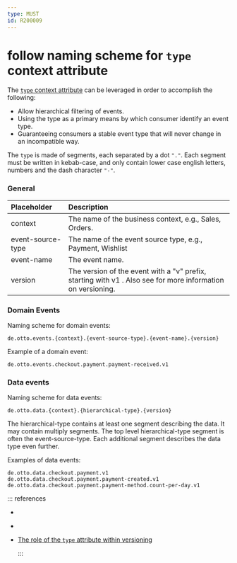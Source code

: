 ```yaml
---
type: MUST
id: R200009
---
```


# follow naming scheme for `type` context attribute

The [`type` context attribute](https://github.com/cloudevents/spec/blob/v1.0.2/cloudevents/spec.md#type) can be leveraged in order to accomplish the following:

- Allow hierarchical filtering of events.
- Using the type as a primary means by which consumer identify an event type.
- Guaranteeing consumers a stable event type that will never change in an incompatible way.

The `type` is made of segments, each separated by a dot `"."`. Each segment must be written in kebab-case, and only contain lower case english letters, numbers and the dash character `"-"`.

### General

| Placeholder       | Description                                                                                                                         |
| :---------------- | :---------------------------------------------------------------------------------------------------------------------------------- |
| context           | The name of the business context, e.g., Sales, Orders.                                                                              |
| event-source-type | The name of the event source type, e.g., Payment, Wishlist                                                                          |
| event-name        | The event name.                                                                                                                     |
| version           | The version of the event with a "v" prefix, starting with v1 . Also see [](@guidelines/R200014) for more information on versioning. |

### Domain Events

Naming scheme for domain events:

```text
de.otto.events.{context}.{event-source-type}.{event-name}.{version}
```

Example of a domain event:

```text
de.otto.events.checkout.payment.payment-received.v1
```

### Data events

Naming scheme for data events:

```text
de.otto.data.{context}.{hierarchical-type}.{version}
```

The hierarchical-type contains at least one segment describing the data. It may contain multiply segments. The top level hierarchical-type segment is often the event-source-type. Each additional segment describes the data type even further.

Examples of data events:

```text
de.otto.data.checkout.payment.v1
de.otto.data.checkout.payment.payment-created.v1
de.otto.data.checkout.payment.payment-method.count-per-day.v1
```

::: references

- [](@guidelines/R200014)
- [](@guidelines/R200015)
- [The role of the `type` attribute within versioning](https://github.com/cloudevents/spec/blob/v1.0.2/cloudevents/primer.md#the-role-of-the-type-attribute-within-versioning)

  :::
